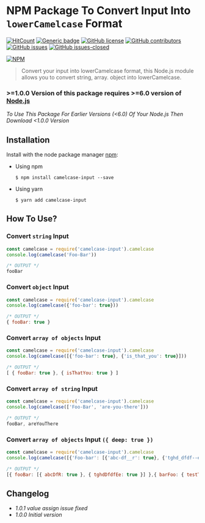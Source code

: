# NPM Package To Convert Input Into `lowerCamelcase` Format

<!-- [![Build Status](https://travis-ci.org/B2XCare/camelcase-input.svg?branch=master)](https://travis-ci.org/B2XCare/camelcase-input) -->
[![HitCount](http://hits.dwyl.io/B2XCare/camelcase-input.svg)](http://hits.dwyl.io/B2XCare/camelcase-input)
[![Generic badge](https://img.shields.io/badge/code%20style-standard-brightgreen.svg)](https://standardjs.com)
[![GitHub license](https://img.shields.io/github/license/B2XCare/camelcase-input.svg)](https://github.com/B2XCare/camelcase-input/blob/master/LICENSE)
[![GitHub contributors](https://img.shields.io/github/contributors/B2XCare/camelcase-input.svg)](https://github.com/B2XCare/camelcase-input/graphs/contributors/)
[![GitHub issues](https://img.shields.io/github/issues/B2XCare/camelcase-input.svg)](https://github.com/B2XCare/camelcase-input/issues/)
[![GitHub issues-closed](https://img.shields.io/github/issues-closed/B2XCare/camelcase-input.svg)](https://github.com/B2XCare/camelcase-input/issues?q=is%3Aissue+is%3Aclosed)

[![NPM](https://nodei.co/npm/camelcase-input.png?downloads=true&downloadRank=true&stars=true)](https://nodei.co/npm/camelcase-input/)

> Convert your input into lowerCamelcase format, this Node.js module allows you to convert string, array. object into lowerCamelcase.

### >=1.0.0 Version of this package requires >=6.0 version of [Node.js](https://nodejs.org/en/download/)

_To Use This Package For Earlier Versions (<6.0) Of Your Node.js Then Download <1.0.0 Version_

## Installation

Install with the node package manager [npm](http://npmjs.org):

- Using npm
  ```shell
  $ npm install camelcase-input --save
  ```
- Using yarn
  ```shell
  $ yarn add camelcase-input
  ```

## How To Use?

### Convert `string` Input

```javascript
const camelcase = require('camelcase-input').camelcase
console.log(camelcase('Foo-Bar'))

/* OUTPUT */
fooBar
```

### Convert `object` Input

```javascript
const camelcase = require('camelcase-input').camelcase
console.log(camelcase({'foo-bar': true}))

/* OUTPUT */
{ fooBar: true }
```

### Convert `array of objects` Input

```javascript
const camelcase = require('camelcase-input').camelcase
console.log(camelcase([{'foo-bar': true}, {'is_that_you': true}]))

/* OUTPUT */
[ { fooBar: true }, { isThatYou: true } ]
```

### Convert `array of string` Input

```javascript
const camelcase = require('camelcase-input').camelcase
console.log(camelcase(['Foo-Bar', 'are-you-there']))

/* OUTPUT */
fooBar, areYouThere
```

### Convert `array of objects` Input `({ deep: true })`

```javascript
const camelcase = require('camelcase-input').camelcase
console.log(camelcase([{'Foo-bar': [{'abc-df__r': true}, {'tghd_dfdf--ee': true}]}, {'bar-foo': { 'Test-te': {'opt-tdt': 'dfdfdf'} }}], { deep: true })))

/* OUTPUT */
[{ fooBar: [{ abcDfR: true }, { tghdDfdfEe: true }] },{ barFoo: { testTe: { optTdt: dfdfdf } } }]
```

## Changelog

- _1.0.1 value assign issue fixed_
- _1.0.0 Initial version_
